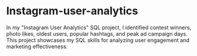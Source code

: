 # Instagram-user-analytics
In my "Instagram User Analytics" SQL project, I identified contest winners, photo likes, oldest users, popular hashtags, and peak ad campaign days. This project showcases my SQL skills for analyzing user engagement and marketing effectiveness.
